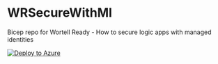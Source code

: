 # WRSecureWithMI
Bicep repo for Wortell Ready - How to secure logic apps with managed identities

[![Deploy to Azure](https://aka.ms/deploytoazurebutton)](https://portal.azure.com/#create/Microsoft.Template/uri/https%3A%2F%2Fraw.githubusercontent.com%2FTheCloudScout%2FWRSecureWithMI%2Fmain%2Flaw.json)
